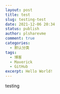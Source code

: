 ```yaml
---
layout: post
title: test
slug: testing-test
date: 2021-12-06 20:34
status: publish
author: plsharevme
comment: true
categories: 
  - 默认分类
tags: 
  - 博客
  - Maverick
  - GitHub
excerpt: Hello World!
---
```


testing
